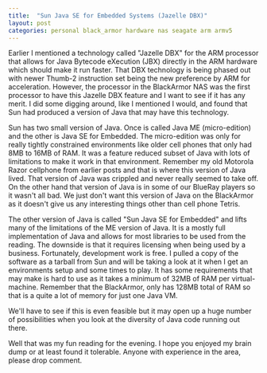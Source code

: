 ```yaml
---
title:  "Sun Java SE for Embedded Systems (Jazelle DBX)"
layout: post
categories: personal black_armor hardware nas seagate arm armv5
---
```


Earlier I mentioned a technology called "Jazelle DBX" for the ARM processor that allows for Java Bytecode eXecution (JBX) directly in the ARM hardware which should make it run faster. That DBX technology is being phased out with newer Thumb-2 instruction set being the new preference by ARM for acceleration.  However, the processor in the BlackArmor NAS was the first processor to have this Jazelle DBX feature and I want to see if it has any merit. I did some digging around, like I mentioned I would, and found that Sun had produced a version of Java that may have this technology.

Sun has two small version of Java.  Once is called Java ME (micro-edition) and the other is Java SE for Embedded. The micro-edition was only for really tightly constrained environments like older cell phones that only had 8MB to 16MB of RAM. It was a feature reduced subset of Java with lots of limitations to make it work in that environment. Remember my old Motorola Razor cellphone from earlier posts and that is where this version of Java lived. That version of Java was crippled and never really seemed to take off.  On the other hand that version of Java is in some of our BlueRay players so it wasn't all bad. We just don't want this version of Java on the BlackArmor as it doesn't give us any interesting things other than cell phone Tetris.

The other version of Java is called "Sun Java SE for Embedded" and lifts many of the limitations of the ME version of Java.  It is a mostly full implementation of Java and allows for most libraries to be used from the reading. The downside is that it requires licensing when being used by a business. Fortunately, development work is free. I pulled a copy of the software as a tarball from Sun and will be taking a look at it when I get an environments setup and some times to play.  It has some requirements that may make is hard to use as it takes a minimum of 32MB of RAM per virtual-machine. Remember that the BlackArmor, only has 128MB total of RAM so that is a quite a lot of memory for just one Java VM.

We'll have to see if this is even feasible but it may open up a huge number of possibilities when you look at the diversity of Java code running out there.

Well that was my fun reading for the evening.  I hope you enjoyed my brain dump or at least found it tolerable. Anyone with experience in the area, please drop comment.
